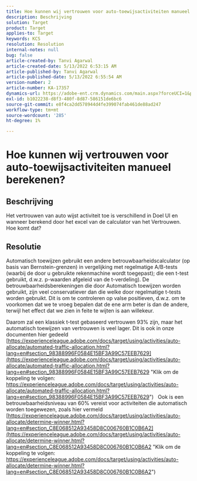 ```yaml
---
title: Hoe kunnen wij vertrouwen voor auto-toewijsactiviteiten manueel berekenen?
description: Beschrijving
solution: Target
product: Target
applies-to: Target
keywords: KCS
resolution: Resolution
internal-notes: null
bug: false
article-created-by: Tanvi Agarwal
article-created-date: 5/13/2022 6:53:15 AM
article-published-by: Tanvi Agarwal
article-published-date: 5/13/2022 6:55:54 AM
version-number: 2
article-number: KA-17357
dynamics-url: https://adobe-ent.crm.dynamics.com/main.aspx?forceUCI=1&pagetype=entityrecord&etn=knowledgearticle&id=9b1eb859-89d2-ec11-a7b5-00224809c27a
exl-id: b1022238-d8f3-480f-8d87-586151de6bc6
source-git-commit: e8f4ca2dd578944d4fe399074fab461de88ad247
workflow-type: tm+mt
source-wordcount: '285'
ht-degree: 1%

---
```


# Hoe kunnen wij vertrouwen voor auto-toewijsactiviteiten manueel berekenen?

## Beschrijving


Het vertrouwen van auto wijst activiteit toe is verschillend in Doel UI en wanneer berekend door het excel van de calculator van het Vertrouwen. Hoe komt dat?


## Resolutie


Automatisch toewijzen gebruikt een andere betrouwbaarheidscalculator (op basis van Bernstein-grenzen) in vergelijking met regelmatige A/B-tests (waarbij de door u gebruikte rekenmachine wordt toegepast); die een t-test gebruikt, d.w.z. p-waarden afgeleid van de t-verdeling).
De betrouwbaarheidsberekeningen die door Automatisch toewijzen worden gebruikt, zijn veel conservatiever dan die welke door regelmatige t-tests worden gebruikt. Dit is om te controleren op valse positieven, d.w.z. om te voorkomen dat we te vroeg bepalen dat de ene arm beter is dan de andere, terwijl het effect dat we zien in feite te wijten is aan willekeur.

Daarom zal een klassiek t-test gebaseerd vertrouwen 93% zijn, maar het automatisch toewijzen van vertrouwen is veel lager. Dit is ook in onze documenten hier gedeeld  [https://experienceleague.adobe.com/docs/target/using/activities/auto-allocate/automated-traffic-allocation.html?lang=en#section_98388996F0584E15BF3A99C57EEB7629](https://experienceleague.adobe.com/docs/target/using/activities/auto-allocate/automated-traffic-allocation.html?lang=en#section_98388996F0584E15BF3A99C57EEB7629 "Klik om de koppeling te volgen: https://experienceleague.adobe.com/docs/target/using/activities/auto-allocate/automated-traffic-allocation.html?lang=en#section_98388996F0584E15BF3A99C57EEB7629")
 
Ook is een betrouwbaarheidsniveau van 60% vereist voor activiteiten die automatisch worden toegewezen, zoals hier vermeld  [https://experienceleague.adobe.com/docs/target/using/activities/auto-allocate/determine-winner.html?lang=en#section_C8E068512A93458D8C006760B1C0B6A2](https://experienceleague.adobe.com/docs/target/using/activities/auto-allocate/determine-winner.html?lang=en#section_C8E068512A93458D8C006760B1C0B6A2 "Klik om de koppeling te volgen: https://experienceleague.adobe.com/docs/target/using/activities/auto-allocate/determine-winner.html?lang=en#section_C8E068512A93458D8C006760B1C0B6A2")
<br><br><br><br><br>
